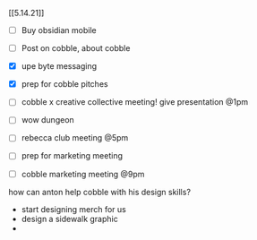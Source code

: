 [[5.14.21]]
- [ ] Buy obsidian mobile
- [ ] Post on cobble, about cobble
- [x] upe byte messaging
- [x] prep for cobble pitches
- [ ] cobble x creative collective meeting! give presentation @1pm
- [ ] wow dungeon
- [ ] rebecca club meeting @5pm
- [ ] prep for marketing meeting
- [ ] cobble marketing meeting @9pm




how can anton help cobble with his design skills?

- start designing merch for us
- design a sidewalk graphic
- 